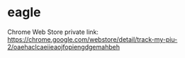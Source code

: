 # eagle

Chrome Web Store private link: https://chrome.google.com/webstore/detail/track-my-piu-2/oaehaclcaeiieaojfopiengdgemahbeh
